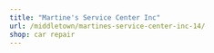 ```yaml
---
title: "Martine's Service Center Inc"
url: /middletown/martines-service-center-inc-14/
shop: car repair
---
```

